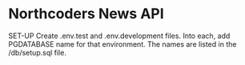 # Northcoders News API

SET-UP
Create .env.test and .env.development files. Into each, add PGDATABASE name for that environment. The names are listed in the /db/setup.sql file.
